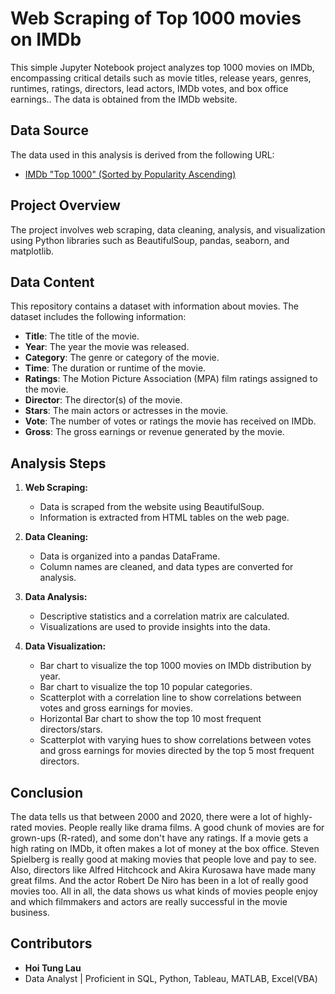 # Web Scraping of Top 1000 movies on IMDb

This simple Jupyter Notebook project analyzes top 1000 movies on IMDb, encompassing critical details such as movie titles, release years, genres, runtimes, ratings, directors, lead actors, IMDb votes, and box office earnings.. The data is obtained from the IMDb website.

## Data Source

The data used in this analysis is derived from the following URL:
- [IMDb "Top 1000" (Sorted by Popularity Ascending)](https://www.imdb.com/search/title/?groups=top_1000)

## Project Overview

The project involves web scraping, data cleaning, analysis, and visualization using Python libraries such as BeautifulSoup, pandas, seaborn, and matplotlib.

## Data Content

This repository contains a dataset with information about movies. The dataset includes the following information:

- **Title**: The title of the movie.
- **Year**: The year the movie was released.
- **Category**: The genre or category of the movie.
- **Time**: The duration or runtime of the movie.
- **Ratings**: The Motion Picture Association (MPA) film ratings assigned to the movie.
- **Director**: The director(s) of the movie.
- **Stars**: The main actors or actresses in the movie.
- **Vote**: The number of votes or ratings the movie has received on IMDb.
- **Gross**: The gross earnings or revenue generated by the movie.


## Analysis Steps

1. **Web Scraping:**
   - Data is scraped from the website using BeautifulSoup.
   - Information is extracted from HTML tables on the web page.

2. **Data Cleaning:**
   - Data is organized into a pandas DataFrame.
   - Column names are cleaned, and data types are converted for analysis.

3. **Data Analysis:**
   - Descriptive statistics and a correlation matrix are calculated.
   - Visualizations are used to provide insights into the data.

4. **Data Visualization:**
   - Bar chart to visualize the top 1000 movies on IMDb distribution by year.
   - Bar chart to visualize the top 10 popular categories.
   - Scatterplot with a correlation line to show correlations between votes and gross earnings for movies.
   - Horizontal Bar chart to show the top 10 most frequent directors/stars.
   - Scatterplot with varying hues to show correlations between votes and gross earnings for movies directed by the top 5 most frequent       directors.


## Conclusion

The data tells us that between 2000 and 2020, there were a lot of highly-rated movies. People really like drama films. A good chunk of movies are for grown-ups (R-rated), and some don't have any ratings. If a movie gets a high rating on IMDb, it often makes a lot of money at the box office. Steven Spielberg is really good at making movies that people love and pay to see. Also, directors like Alfred Hitchcock and Akira Kurosawa have made many great films. And the actor Robert De Niro has been in a lot of really good movies too. All in all, the data shows us what kinds of movies people enjoy and which filmmakers and actors are really successful in the movie business.

## Contributors

- **Hoi Tung Lau**
- Data Analyst | Proficient in SQL, Python, Tableau, MATLAB, Excel(VBA)
